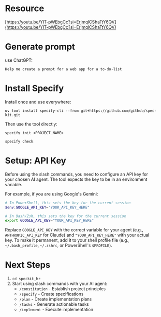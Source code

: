 # Resource

[https://youtu.be/YIT-pWEbgCc?si=ErjmqICShaTtY6QV](https://youtu.be/YIT-pWEbgCc?si=ErjmqICShaTtY6QV)

# Generate prompt

use ChatGPT:

    Help me create a prompt for a web app for a to-do-list

# Install Specify

Install once and use everywhere:

    uv tool install specify-cli --from git+https://github.com/github/spec-kit.git

Then use the tool directly:

    specify init <PROJECT_NAME>

    specify check

# Setup: API Key

Before using the slash commands, you need to configure an API key for your chosen AI agent. The tool expects the key to be in an environment variable.

For example, if you are using Google's Gemini:

```powershell
# In PowerShell, this sets the key for the current session
$env:GOOGLE_API_KEY="YOUR_API_KEY_HERE"
```

```bash
# In Bash/Zsh, this sets the key for the current session
export GOOGLE_API_KEY="YOUR_API_KEY_HERE"
```

Replace `GOOGLE_API_KEY` with the correct variable for your agent (e.g., `ANTHROPIC_API_KEY` for Claude) and `"YOUR_API_KEY_HERE"` with your actual key. To make it permanent, add it to your shell profile file (e.g., `~/.bash_profile`, `~/.zshrc`, or PowerShell's `$PROFILE`).

# Next Steps

1.  `cd speckit_hr`
2.  Start using slash commands with your AI agent:
    - `/constitution` - Establish project principles
    - `/specify` - Create specifications
    - `/plan` - Create implementation plans
    - `/tasks` - Generate actionable tasks
    - `/implement` - Execute implementation
